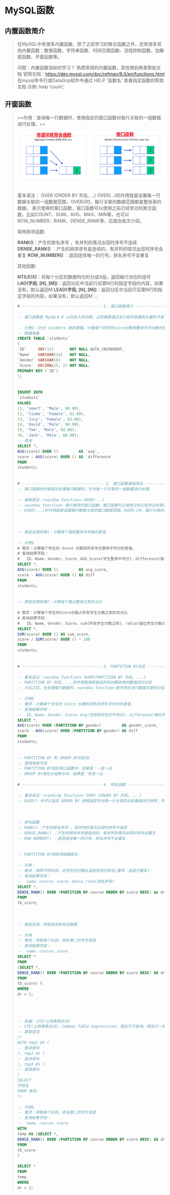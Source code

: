 # MySQL函数

## 内置函数简介

>在MySQL中有很多内置函数，除了之前学习的聚合函数之外，还有很多其他内置函数：数值函数、字符串函数、时间日期函数、流程控制函数、加解密函数、开窗函数等。
>
>问题：内置函数该如何学习？
>熟悉常用的内置函数，其他用到再查帮助文档
>官网文档：https://dev.mysql.com/doc/refman/8.0/en/functions.html
>在mysql命令行或DataGrip软件中通过 HELP '函数名' 查看指定函数的帮助文档
>    示例: help ‘count’;

## 开窗函数

>==作用：查询每一行数据时，使用指定的窗口函数对每行关联的一组数据进行处理。==
>
>![image-20241022030831062](MySQL函数.assets/image-20241022030831062.png)
>
>基本语法：<ranking function> OVER (ORDER BY 列名, ...)
>OVER(...)的作用就是设置每一行数据关联的一组数据范围，OVER()时，每行关联的数据范围都是整张表的数据。
><window function>表示使用的窗口函数，窗口函数可以使用之前已经学过的聚合函数，比如COUNT、SUM、AVG、MAX、MIN等，也可以ROW_NUMBER、RANK、DENSE_RANK等，后面会依次介绍。
>
>常用排序函数:
>
>**RANK()**：产生的排名序号 ，有并列的情况出现时序号不连续
>**DENSE_RANK()** ：产生的排序序号是连续的，有并列的情况出现时序号会重复
>**ROW_NUMBER()** ：返回连续唯一的行号，排名序号不会重复
>
>其他函数:
>
>**NTILE(X)**：将每个分区的数据均匀的分成X组，返回每行对应的组号
>**LAG(字段, [N], [M])**：返回分区中当前行前第N行的指定字段的内容，如果没有，默认返回M
>**LEAD(字段, [N], [M])**：返回分区中当前行后第N行的指定字段的内容，如果没有，默认返回M
>...



>```sql
># ----------------------------------- 1. 窗口函数简介 -----------------------------------
>
>-- 窗口函数是 MySQL8.0 以后加入的功能，之前需要通过定义临时变量和大量的子查询才能完成的工作，使用窗口函数实现起来更加简洁高效
>
>-- 示例1：针对 students 表的数据，计算每个同学的Score分数和整体平均分数的差值
>-- 数据准备
>CREATE TABLE `students`
>(
>`ID`     INT(11)       NOT NULL AUTO_INCREMENT,
>`Name`   VARCHAR(24)   NOT NULL,
>`Gender` VARCHAR(8)    NOT NULL,
>`Score`  DECIMAL(5, 2) NOT NULL,
>PRIMARY KEY (`ID`)
>);
>
>
>INSERT INTO
>`students`
>VALUES
>(1, 'smart', 'Male', 90.00),
>(2, 'linda', 'Female', 81.00),
>(3, 'lucy', 'Female', 83.00),
>(4, 'david', 'Male', 94.00),
>(5, 'Tom', 'Male', 92.00),
>(6, 'Jack', 'Male', 88.00);
>-- 查询
>SELECT *,
>AVG(score) OVER ()         AS `avg`,
>score - AVG(score) OVER () AS `difference`
>FROM
>students;
>
>
># ------------------------------------ 2. 窗口函数基础用法 -----------------------------------
>-- 窗口函数的作用是在处理每行数据时，针对每一行关联的一组数据进行处理。
>
>-- 基础语法：<window function> OVER(...)
>-- <window function> 表示使用的窗口函数，窗口函数可以使用之前已经学过的聚合函数，比如COUNT()、SUM()、AVG()等，也可以是其他函数，比如 ranking 排序函数等，后面的课程中会介绍
>-- OVER(...)的作用就是设置每行数据关联的窗口数据范围，OVER()时，每行关联的数据范围都是整张表的数据。
>
>
>
>-- 典型应用场景1：计算每个值和整体平均值的差值
>
>-- 示例1
># 需求：计算每个学生的 Score 分数和所有学生整体平均分的差值。
># 查询结果字段：
>#   ID、Name、Gender、Score、AVG_Score(学生整体平均分)、difference(每位学生分数和整体平均分的差值)
>SELECT *,
>AVG(score) OVER ()         AS avg_score,
>score - AVG(score) OVER () AS diff
>FROM
>students;
>
>
>-- 典型应用场景2：计算每个值占整体之和的占比
>
># 需求：计算每个学生的Score分数占所有学生分数之和的百分比
># 查询结果字段：
>#   ID、Name、Gender、Score、sum(所有学生分数之和)、ratio(每位学生分数占所有学生分数之和的百分比)
>SELECT *,
>SUM(score) OVER () AS sum_score,
>score / SUM(score) OVER () * 100
>FROM
>students;
>
>
># ----------------------------------- 3. PARTITION BY分区 -----------------------------------
>
>-- 基本语法：<window function> OVER(PARTITION BY 列名, ...)
>-- PARTITION BY 列名, ...的作用是按照指定的列对整张表的数据进行分区
>-- 分区之后，在处理每行数据时，<window function>是作用在该行数据关联的分区上，不再是整张表上
>
>-- 示例1
>-- 需求：计算每个学生的 Score 分数和同性别学生平均分的差值
>-- 查询结果字段：
>--  ID、Name、Gender、Score、Avg(同性别学生的平均分)、difference(每位学生分数和同性别学生平均分的差值)
>SELECT *,
>AVG(score) OVER (PARTITION BY gender)         AS gender_score,
>score - AVG(score) OVER (PARTITION BY gender) AS diff
>FROM
>students;
>
>
>-- PARTITION BY 和 GROUP BY的区别
>-- 使用场景不同
>-- PARTITION BY用在窗口函数中，结果是：一进一出
>-- GROUP BY用在分组聚合中，结果是：多进一出
>
># ----------------------------------- 4. 排名函数 -----------------------------------
>
>-- 基本语法：<ranking function> OVER (ORDER BY 列名, ...)
>-- OVER() 中可以指定 ORDER BY 按照指定列对每一行关联的分区数据进行排序，然后使用排序函数对分区内的每行数据产生一个排名序号
>
>
>
>-- 排名函数
>-- RANK()：产生的排名序号 ，有并列的情况出现时序号不连续
>-- DENSE_RANK() ：产生的排序序号是连续的，有并列的情况出现时序号会重复
>-- ROW_NUMBER() ：返回连续唯一的行号，排名序号不会重复
>
>
>-- PARTITION BY和排序函数配合
>
>-- 示例：
>-- 需求：按照不同科目，对学生的分数从高到低进行排名(要求：连续可重复)
>-- 查询结果字段：
>--  name、course、score、dense_rank(排名序号)
>SELECT *,
>DENSE_RANK() OVER (PARTITION BY course ORDER BY score DESC) as dr
>FROM
>tb_score;
>
>
>
>-- 典型应用：获取指定排名的数据
>
>-- 示例
> -- 需求：获取每个科目，排名第二的学生信息
>-- 查询结果字段：
>--  name、course、score
>SELECT *
>FROM
>(SELECT *,
>DENSE_RANK() OVER (PARTITION BY course ORDER BY score DESC) AS dr
>FROM
>tb_score) t
>WHERE
>dr = 2;
>
>
>
>
>-- 拓展: CTE(公用表表达式)
>-- CTE(公用表表达式)：Common Table Expresssion，类似于子查询，相当于一张临时表，可以在 CTE 结果的基础上，进行进一步的查询操作。
>-- 基础语法
>/*
>WITH tmp1 AS (
>-- 查询语句
>), tmp2 AS (
>-- 查询语句
>), tmp3 AS (
>-- 查询语句
>)
>SELECT
>字段名
>FROM 表名;
>*/
>
>-- 示例1
>-- 需求：获取每个科目，排名第二的学生信息
>-- 查询结果字段：
>--  name、course、score
>WITH
>temp AS (SELECT *,
>DENSE_RANK() OVER (PARTITION BY course ORDER BY score DESC) AS dr
>FROM
>tb_score
>)
>
>SELECT *
>FROM
>temp
>WHERE
>dr = 2;
>
>```
>

